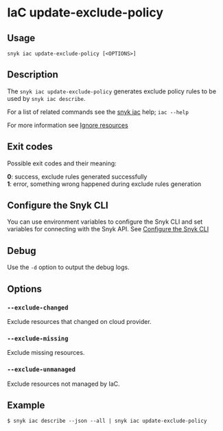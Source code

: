 # IaC update-exclude-policy



## Usage

`snyk iac update-exclude-policy [<OPTIONS>]`

## Description

The `snyk iac update-exclude-policy` generates exclude policy rules to be used by `snyk iac describe`.

For a list of related commands see the [snyk iac](broken-reference) help; `iac --help`

For more information see [Ignore resources](https://docs.snyk.io/products/snyk-infrastructure-as-code/detect-drift-and-manually-created-resources/ignore-resources)

## Exit codes

Possible exit codes and their meaning:

**0**: success, exclude rules generated successfully\
**1**: error, something wrong happened during exclude rules generation

## Configure the Snyk CLI

You can use environment variables to configure the Snyk CLI and set variables for connecting with the Snyk API. See [Configure the Snyk CLI](https://docs.snyk.io/snyk-cli/configure-the-snyk-cli)

## Debug

Use the `-d` option to output the debug logs.

## Options

### `--exclude-changed`

Exclude resources that changed on cloud provider.

### `--exclude-missing`

Exclude missing resources.

### `--exclude-unmanaged`

Exclude resources not managed by IaC.

## Example

```
$ snyk iac describe --json --all | snyk iac update-exclude-policy
```
